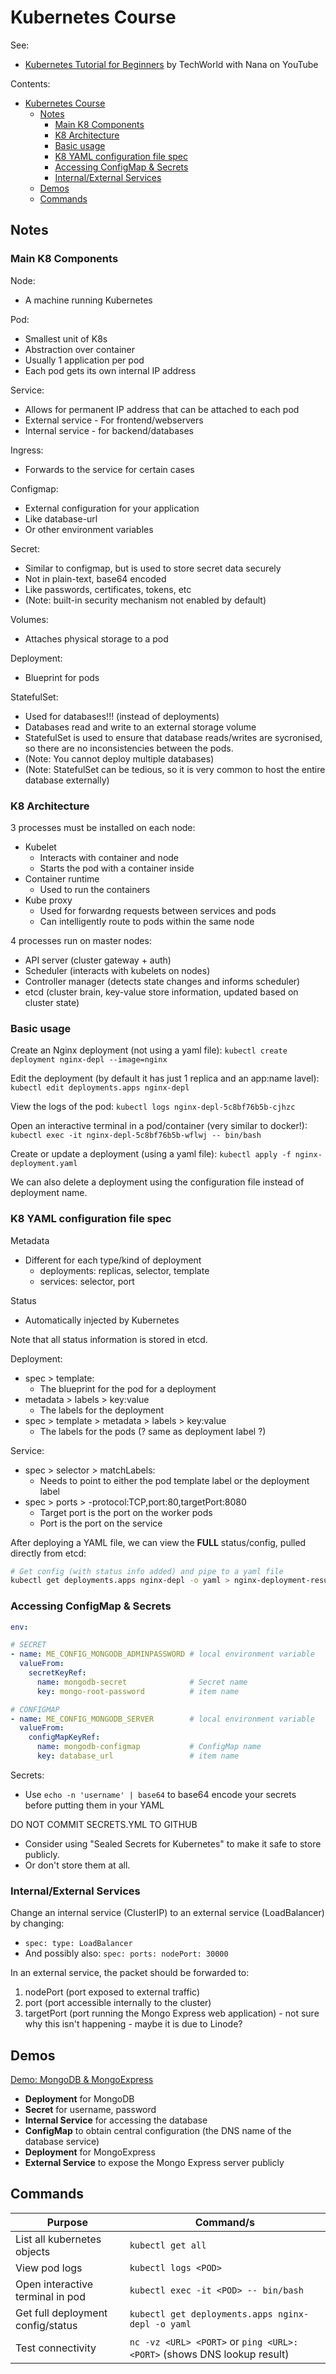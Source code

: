 # Kubernetes Course

See:
* [Kubernetes Tutorial for Beginners](https://www.youtube.com/watch?v=X48VuDVv0do) by TechWorld with Nana on YouTube

Contents:
- [Kubernetes Course](#kubernetes-course)
  - [Notes](#notes)
    - [Main K8 Components](#main-k8-components)
    - [K8 Architecture](#k8-architecture)
    - [Basic usage](#basic-usage)
    - [K8 YAML configuration file spec](#k8-yaml-configuration-file-spec)
    - [Accessing ConfigMap & Secrets](#accessing-configmap--secrets)
    - [Internal/External Services](#internalexternal-services)
  - [Demos](#demos)
  - [Commands](#commands)

## Notes

### Main K8 Components

Node:
* A machine running Kubernetes

Pod:
* Smallest unit of K8s
* Abstraction over container
* Usually 1 application per pod
* Each pod gets its own internal IP address

Service:
* Allows for permanent IP address that can be attached to each pod
* External service - For frontend/webservers
* Internal service - for backend/databases

Ingress:
* Forwards to the service for certain cases

Configmap:
* External configuration for your application
* Like database-url
* Or other environment variables

Secret:
* Similar to configmap, but is used to store secret data securely
* Not in plain-text, base64 encoded
* Like passwords, certificates, tokens, etc
* (Note: built-in security mechanism not enabled by default)

Volumes:
* Attaches physical storage to a pod

Deployment:
* Blueprint for pods

StatefulSet:
* Used for databases!!! (instead of deployments)
* Databases read and write to an external storage volume
* StatefulSet is used to ensure that database reads/writes are sycronised, so there are no inconsistencies between the pods.
* (Note: You cannot deploy multiple databases)
* (Note: StatefulSet can be tedious, so it is very common to host the entire database externally)

### K8 Architecture

3 processes must be installed on each node:
* Kubelet
  * Interacts with container and node
  * Starts the pod with a container inside
* Container runtime
  * Used to run the containers
* Kube proxy
  * Used for forwardng requests between services and pods
  * Can intelligently route to pods within the same node

4 processes run on master nodes:
* API server (cluster gateway + auth)
* Scheduler (interacts with kubelets on nodes)
* Controller manager (detects state changes and informs scheduler)
* etcd (cluster brain, key-value store information, updated based on cluster state)

### Basic usage

Create an Nginx deployment (not using a yaml file):
`kubectl create deployment nginx-depl --image=nginx`

Edit the deployment (by default it has just 1 replica and an app:name lavel):
`kubectl edit deployments.apps nginx-depl`

View the logs of the pod:
`kubectl logs nginx-depl-5c8bf76b5b-cjhzc`

Open an interactive terminal in a pod/container (very similar to docker!):
`kubectl exec -it nginx-depl-5c8bf76b5b-wflwj -- bin/bash`

Create or update a deployment (using a yaml file):
`kubectl apply -f nginx-deployment.yaml`

We can also delete a deployment using the configuration file instead of deployment name.

### K8 YAML configuration file spec

Metadata
* Different for each type/kind of deployment
  * deployments: replicas, selector, template
  * services: selector, port

Status
* Automatically injected by Kubernetes

Note that all status information is stored in etcd.

Deployment:
* spec > template:
  * The blueprint for the pod for a deployment
* metadata > labels > key:value
  * The labels for the deployment
* spec > template > metadata > labels > key:value
  * The labels for the pods (? same as deployment label ?)

Service:
* spec > selector > matchLabels:
  * Needs to point to either the pod template label or the deployment label
* spec > ports > -protocol:TCP,port:80,targetPort:8080
  * Target port is the port on the worker pods
  * Port is the port on the service

After deploying a YAML file, we can view the **FULL** status/config, pulled directly from etcd:
```bash
# Get config (with status info added) and pipe to a yaml file
kubectl get deployments.apps nginx-depl -o yaml > nginx-deployment-result.yaml
```

### Accessing ConfigMap & Secrets

```yaml
env:

# SECRET
- name: ME_CONFIG_MONGODB_ADMINPASSWORD # local environment variable
  valueFrom:
    secretKeyRef:
      name: mongodb-secret              # Secret name
      key: mongo-root-password          # item name

# CONFIGMAP
- name: ME_CONFIG_MONGODB_SERVER        # local environment variable
  valueFrom:
    configMapKeyRef:
      name: mongodb-configmap           # ConfigMap name
      key: database_url                 # item name
```

Secrets:
* Use `echo -n 'username' | base64` to base64 encode your secrets before putting them in your YAML

DO NOT COMMIT SECRETS.YML TO GITHUB
* Consider using "Sealed Secrets for Kubernetes" to make it safe to store publicly.
* Or don't store them at all.

### Internal/External Services

Change an internal service (ClusterIP) to an external service (LoadBalancer) by changing:
* `spec: type: LoadBalancer`
* And possibly also: `spec: ports: nodePort: 30000`

In an external service, the packet should be forwarded to:
1. nodePort (port exposed to external traffic)
2. port (port accessible internally to the cluster)
3. targetPort (port running the Mongo Express web application) - not sure why this isn't happening - maybe it is due to Linode?


## Demos

[Demo: MongoDB & MongoExpress](mongo/README.md)
* **Deployment** for MongoDB
* **Secret** for username, password
* **Internal Service** for accessing the database
* **ConfigMap** to obtain central configuration (the DNS name of the database service)
* **Deployment** for MongoExpress
* **External Service** to expose the Mongo Express server publicly

## Commands

Purpose                             | Command/s
------------------------------------|------------------------
List all kubernetes objects         | `kubectl get all`
View pod logs                       | `kubectl logs <POD>`
Open interactive terminal in pod    | `kubectl exec -it <POD> -- bin/bash`
Get full deployment config/status   | `kubectl get deployments.apps nginx-depl -o yaml`
Test connectivity                   | `nc -vz <URL> <PORT>` or `ping <URL>:<PORT>` (shows DNS lookup result)

